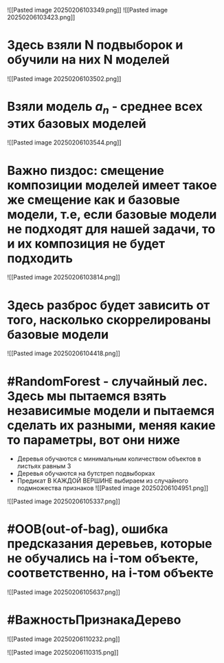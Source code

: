 ![[Pasted image 20250206103349.png]]
![[Pasted image 20250206103423.png]]
# Здесь взяли N подвыборок и обучили на них N моделей 
![[Pasted image 20250206103502.png]]
# Взяли модель $a_n$ - среднее всех этих базовых моделей

![[Pasted image 20250206103544.png]]

# Важно пиздос: смещение композиции моделей имеет такое же смещение как и базовые модели, т.е, если базовые модели не подходят для нашей задачи, то и их композиция не будет подходить

![[Pasted image 20250206103814.png]]
# Здесь разброс будет зависить от того, насколько скоррелированы базовые модели
![[Pasted image 20250206104418.png]]


# #RandomForest - случайный лес. Здесь мы пытаемся взять независимые модели и пытаемся сделать их разными, меняя какие то параметры, вот они ниже

- Деревья обучаются с минимальным количеством объектов в листьях равным 3
- Деревья обучаются на бутстреп подвыборках
- Предикат В КАЖДОЙ ВЕРШИНЕ выбираем из случайного подмножества признаков
![[Pasted image 20250206104951.png]]


![[Pasted image 20250206105337.png]]

# #OOB(out-of-bag), ошибка предсказания деревьев, которые не обучались на i-том объекте, соответственно, на i-том объекте

![[Pasted image 20250206105637.png]]


# #ВажностьПризнакаДерево

![[Pasted image 20250206110232.png]]

![[Pasted image 20250206110315.png]]




